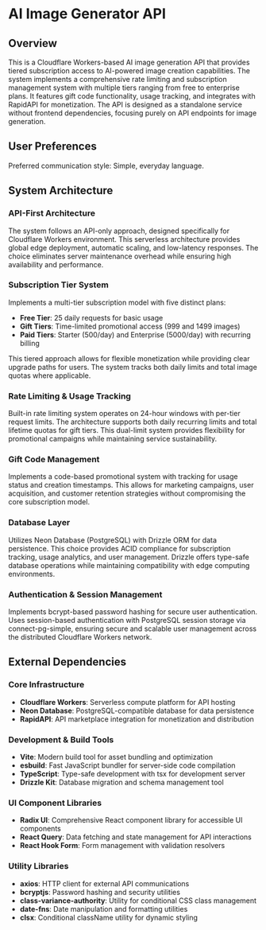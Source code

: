 # AI Image Generator API

## Overview

This is a Cloudflare Workers-based AI image generation API that provides tiered subscription access to AI-powered image creation capabilities. The system implements a comprehensive rate limiting and subscription management system with multiple tiers ranging from free to enterprise plans. It features gift code functionality, usage tracking, and integrates with RapidAPI for monetization. The API is designed as a standalone service without frontend dependencies, focusing purely on API endpoints for image generation.

## User Preferences

Preferred communication style: Simple, everyday language.

## System Architecture

### API-First Architecture
The system follows an API-only approach, designed specifically for Cloudflare Workers environment. This serverless architecture provides global edge deployment, automatic scaling, and low-latency responses. The choice eliminates server maintenance overhead while ensuring high availability and performance.

### Subscription Tier System
Implements a multi-tier subscription model with five distinct plans:
- **Free Tier**: 25 daily requests for basic usage
- **Gift Tiers**: Time-limited promotional access (999 and 1499 images)
- **Paid Tiers**: Starter (500/day) and Enterprise (5000/day) with recurring billing

This tiered approach allows for flexible monetization while providing clear upgrade paths for users. The system tracks both daily limits and total image quotas where applicable.

### Rate Limiting & Usage Tracking
Built-in rate limiting system operates on 24-hour windows with per-tier request limits. The architecture supports both daily recurring limits and total lifetime quotas for gift tiers. This dual-limit system provides flexibility for promotional campaigns while maintaining service sustainability.

### Gift Code Management
Implements a code-based promotional system with tracking for usage status and creation timestamps. This allows for marketing campaigns, user acquisition, and customer retention strategies without compromising the core subscription model.

### Database Layer
Utilizes Neon Database (PostgreSQL) with Drizzle ORM for data persistence. This choice provides ACID compliance for subscription tracking, usage analytics, and user management. Drizzle offers type-safe database operations while maintaining compatibility with edge computing environments.

### Authentication & Session Management
Implements bcrypt-based password hashing for secure user authentication. Uses session-based authentication with PostgreSQL session storage via connect-pg-simple, ensuring secure and scalable user management across the distributed Cloudflare Workers network.

## External Dependencies

### Core Infrastructure
- **Cloudflare Workers**: Serverless compute platform for API hosting
- **Neon Database**: PostgreSQL-compatible database for data persistence
- **RapidAPI**: API marketplace integration for monetization and distribution

### Development & Build Tools
- **Vite**: Modern build tool for asset bundling and optimization
- **esbuild**: Fast JavaScript bundler for server-side code compilation
- **TypeScript**: Type-safe development with tsx for development server
- **Drizzle Kit**: Database migration and schema management tool

### UI Component Libraries
- **Radix UI**: Comprehensive React component library for accessible UI components
- **React Query**: Data fetching and state management for API interactions
- **React Hook Form**: Form management with validation resolvers

### Utility Libraries
- **axios**: HTTP client for external API communications
- **bcryptjs**: Password hashing and security utilities
- **class-variance-authority**: Utility for conditional CSS class management
- **date-fns**: Date manipulation and formatting utilities
- **clsx**: Conditional className utility for dynamic styling